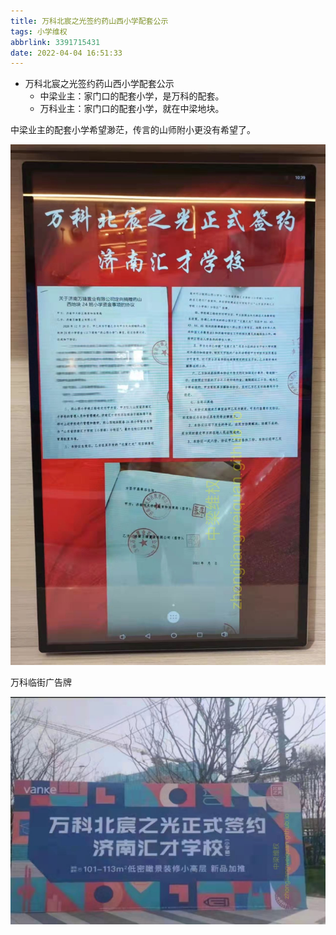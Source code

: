 ```yaml
---
title: 万科北宸之光签约药山西小学配套公示
tags: 小学维权
abbrlink: 3391715431
date: 2022-04-04 16:51:33
---
```


- 万科北宸之光签约药山西小学配套公示
	- 中梁业主：家门口的配套小学，是万科的配套。
	- 万科业主：家门口的配套小学，就在中梁地块。

中梁业主的配套小学希望渺茫，传言的山师附小更没有希望了。

![万科北宸之光签约药山西小学配套公示](./万科北宸之光签约药山西小学配套公示/万科北宸之光签约小学配套公示.jpg)

万科临街广告牌

![万科北宸之光签约药山西小学配套公示](./万科北宸之光签约药山西小学配套公示/万科签约药山西汇才小学.jpg)


